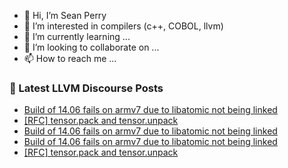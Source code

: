 - 👋 Hi, I’m Sean Perry
- 👀 I’m interested in compilers (c++, COBOL, llvm)
- 🌱 I’m currently learning ...
- 💞️ I’m looking to collaborate on ...
- 📫 How to reach me ...

<!---
s66perry/s66perry is a ✨ special ✨ repository because its `README.md` (this file) appears on your GitHub profile.
You can click the Preview link to take a look at your changes.
--->
### 📕 Latest LLVM Discourse Posts

<!-- DISCOURSE-LLVM:START -->
- [Build of 14.06 fails on armv7 due to libatomic not being linked](https://discourse.llvm.org/t/build-of-14-06-fails-on-armv7-due-to-libatomic-not-being-linked/67091#post_4)
- [[RFC] tensor.pack and tensor.unpack](https://discourse.llvm.org/t/rfc-tensor-pack-and-tensor-unpack/66408?page=2#post_30)
- [Build of 14.06 fails on armv7 due to libatomic not being linked](https://discourse.llvm.org/t/build-of-14-06-fails-on-armv7-due-to-libatomic-not-being-linked/67091#post_3)
- [Build of 14.06 fails on armv7 due to libatomic not being linked](https://discourse.llvm.org/t/build-of-14-06-fails-on-armv7-due-to-libatomic-not-being-linked/67091#post_2)
- [[RFC] tensor.pack and tensor.unpack](https://discourse.llvm.org/t/rfc-tensor-pack-and-tensor-unpack/66408?page=2#post_29)
<!-- DISCOURSE-LLVM:END -->
